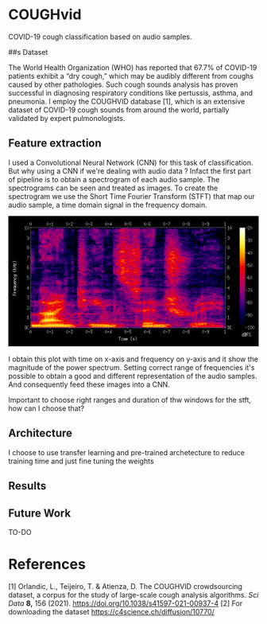 # COUGHvid
COVID-19 cough classification based on audio samples.

##s Dataset

The World Health Organization (WHO) has reported that 67.7% of COVID-19 patients exhibit a “dry cough,” which may be audibly different from
coughs caused by other pathologies. Such cough sounds analysis has proven successful in diagnosing respiratory conditions like pertussis,
asthma, and pneumonia. 
I employ the COUGHVID database [1], which is an extensive dataset of COVID-19  cough sounds from around the world, partially validated by expert pulmonologists.

## Feature extraction
I used a Convolutional Neural Network (CNN) for this task of classification. But why using a CNN if we're dealing with audio data ? Infact the first part of pipeline is to obtain a spectrogram of each audio sample. The spectrograms can be seen and treated as images.
To create the spectrogram we use the Short Time Fourier Transform (STFT) that map our audio sample, a time domain signal in the frequency domain.

![plot](./img/spectrogram.png)

I obtain this plot with time on x-axis and frequency on y-axis and it show the magnitude of the power spectrum.
Setting correct range of frequencies it's possible to obtain a good and different representation of the audio samples.
And consequently feed these images into a CNN.

Important to choose right ranges and duration of thw windows for the stft, how can I choose that?

## Architecture
I choose to use transfer learning and pre-trained archetecture to reduce training time and just fine tuning the weights


## Results
<!--  confronto con una baseline di qualche tipo-->

## Future Work
TO-DO


# References
[1] Orlandic, L., Teijeiro, T. & Atienza, D. The COUGHVID crowdsourcing dataset, a corpus for the study of large-scale cough analysis algorithms. *Sci Data* **8,** 156 (2021). https://doi.org/10.1038/s41597-021-00937-4
[2] For downloading the dataset https://c4science.ch/diffusion/10770/

